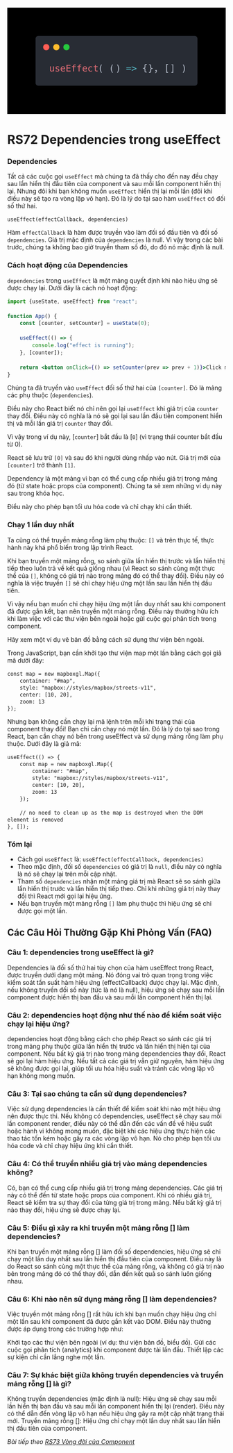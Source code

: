 ![Create-HTML-1](images/effect.webp) 

# RS72 Dependencies trong useEffect

### Dependencies

Tất cả các cuộc gọi `useEffect` mà chúng ta đã thấy cho đến nay đều chạy sau lần hiển thị đầu tiên của component và sau mỗi lần component hiển thị lại. Nhưng đôi khi bạn không muốn `useEffect` hiển thị lại mỗi lần (đôi khi điều này sẽ tạo ra vòng lặp vô hạn). Đó là lý do tại sao hàm `useEffect` có đối số thứ hai.

```
useEffect(effectCallback, dependencies)
```

Hàm `effectCallback` là hàm được truyền vào làm đối số đầu tiên và đối số `dependencies`. Giá trị mặc định của `dependencies` là null. Vì vậy trong các bài trước, chúng ta không bao giờ truyền tham số đó, do đó nó mặc định là null.

### Cách hoạt động của Dependencies

`dependencies` trong `useEffect` là một mảng quyết định khi nào hiệu ứng sẽ được chạy lại. Dưới đây là cách nó hoạt động:

```jsx
import {useState, useEffect} from "react";

function App() {
    const [counter, setCounter] = useState(0);

    useEffect(() => {
        console.log("effect is running");
    }, [counter]);

    return <button onClick={() => setCounter(prev => prev + 1)}>Click me</button>;
}
```

Chúng ta đã truyền vào `useEffect` đối số thứ hai của `[counter]`. Đó là mảng các phụ thuộc (`dependencies`).

Điều này cho React biết nó chỉ nên gọi lại `useEffect` khi giá trị của `counter` thay đổi. Điều này có nghĩa là nó sẽ gọi lại sau lần đầu tiên component hiển thị và mỗi lần giá trị `counter` thay đổi.

Vì vậy trong ví dụ này, [`counter`] bắt đầu là [`0`] (vì trạng thái counter bắt đầu từ 0).

React sẽ lưu trữ `[0]` và sau đó khi người dùng nhấp vào nút. Giá trị mới của `[counter]` trở thành `[1]`.

Dependency là một mảng vì bạn có thể cung cấp nhiều giá trị trong mảng đó (từ state hoặc props của component). Chúng ta sẽ xem những ví dụ này sau trong khóa học.

Điều này cho phép bạn tối ưu hóa code và chỉ chạy khi cần thiết.

### Chạy 1 lần duy nhất

Ta cũng có thể truyền mảng rỗng làm phụ thuộc: `[]` và trên thực tế, thực hành này khá phổ biến trong lập trình React.

Khi bạn truyền một mảng rỗng, so sánh giữa lần hiển thị trước và lần hiển thị tiếp theo luôn trả về kết quả giống nhau (vì React so sánh cùng một thực thể của `[]`, không có giá trị nào trong mảng đó có thể thay đổi). Điều này có nghĩa là việc truyền `[]` sẽ chỉ chạy hiệu ứng một lần sau lần hiển thị đầu tiên.

Vì vậy nếu bạn muốn chỉ chạy hiệu ứng một lần duy nhất sau khi component đã được gắn kết, bạn nên truyền một mảng rỗng. Điều này thường hữu ích khi làm việc với các thư viện bên ngoài hoặc gửi cuộc gọi phân tích trong component.

Hãy xem một ví dụ vẽ bản đồ bằng cách sử dụng thư viện bên ngoài.

Trong JavaScript, bạn cần khởi tạo thư viện map một lần bằng cách gọi giả mã dưới đây:

```
const map = new mapboxgl.Map({
    container: "#map",
    style: "mapbox://styles/mapbox/streets-v11",
    center: [10, 20],
    zoom: 13
});
```

Nhưng bạn không cần chạy lại mã lệnh trên mỗi khi trạng thái của component thay đổi! Bạn chỉ cần chạy nó một lần. Đó là lý do tại sao trong React, bạn cần chạy nó bên trong useEffect và sử dụng mảng rỗng làm phụ thuộc. Dưới đây là giả mã:

```
useEffect(() => {
    const map = new mapboxgl.Map({
        container: "#map",
        style: "mapbox://styles/mapbox/streets-v11",
        center: [10, 20],
        zoom: 13
    });

    // no need to clean up as the map is destroyed when the DOM element is removed 
}, []);
```

### Tóm lại

- Cách gọi `useEffect` là: `useEffect(effectCallback, dependencies)`
- Theo mặc định, đối số `dependencies` có giá trị là `null`, điều này có nghĩa là nó sẽ chạy lại trên mỗi cập nhật.
- Tham số `dependencies` nhận một mảng giá trị mà React sẽ so sánh giữa lần hiển thị trước và lần hiển thị tiếp theo. Chỉ khi những giá trị này thay đổi thì React mới gọi lại hiệu ứng.
- Nếu bạn truyền một mảng rỗng `[]` làm phụ thuộc thì hiệu ứng sẽ chỉ được gọi một lần.

## Các Câu Hỏi Thường Gặp Khi Phỏng Vấn (FAQ)

### Câu 1: dependencies trong useEffect là gì?

Dependencies là đối số thứ hai tùy chọn của hàm useEffect trong React, được truyền dưới dạng một mảng. Nó đóng vai trò quan trọng trong việc kiểm soát tần suất hàm hiệu ứng (effectCallback) được chạy lại. Mặc định, nếu không truyền đối số này (tức là nó là null), hiệu ứng sẽ chạy sau mỗi lần component được hiển thị ban đầu và sau mỗi lần component hiển thị lại.

### Câu 2: dependencies hoạt động như thế nào để kiểm soát việc chạy lại hiệu ứng?

dependencies hoạt động bằng cách cho phép React so sánh các giá trị trong mảng phụ thuộc giữa lần hiển thị trước và lần hiển thị hiện tại của component. Nếu bất kỳ giá trị nào trong mảng dependencies thay đổi, React sẽ gọi lại hàm hiệu ứng. Nếu tất cả các giá trị vẫn giữ nguyên, hàm hiệu ứng sẽ không được gọi lại, giúp tối ưu hóa hiệu suất và tránh các vòng lặp vô hạn không mong muốn.

### Câu 3: Tại sao chúng ta cần sử dụng dependencies?

Việc sử dụng dependencies là cần thiết để kiểm soát khi nào một hiệu ứng nên được thực thi. Nếu không có dependencies, useEffect sẽ chạy sau mỗi lần component render, điều này có thể dẫn đến các vấn đề về hiệu suất hoặc hành vi không mong muốn, đặc biệt khi các hiệu ứng thực hiện các thao tác tốn kém hoặc gây ra các vòng lặp vô hạn. Nó cho phép bạn tối ưu hóa code và chỉ chạy hiệu ứng khi cần thiết.

### Câu 4: Có thể truyền nhiều giá trị vào mảng dependencies không?

Có, bạn có thể cung cấp nhiều giá trị trong mảng dependencies. Các giá trị này có thể đến từ state hoặc props của component. Khi có nhiều giá trị, React sẽ kiểm tra sự thay đổi của từng giá trị trong mảng. Nếu bất kỳ giá trị nào thay đổi, hiệu ứng sẽ được chạy lại.

### Câu 5: Điều gì xảy ra khi truyền một mảng rỗng [] làm dependencies?

Khi bạn truyền một mảng rỗng [] làm đối số dependencies, hiệu ứng sẽ chỉ chạy một lần duy nhất sau lần hiển thị đầu tiên của component. Điều này là do React so sánh cùng một thực thể của mảng rỗng, và không có giá trị nào bên trong mảng đó có thể thay đổi, dẫn đến kết quả so sánh luôn giống nhau.

### Câu 6: Khi nào nên sử dụng mảng rỗng [] làm dependencies?

Việc truyền một mảng rỗng [] rất hữu ích khi bạn muốn chạy hiệu ứng chỉ một lần sau khi component đã được gắn kết vào DOM. Điều này thường được áp dụng trong các trường hợp như:

Khởi tạo các thư viện bên ngoài (ví dụ: thư viện bản đồ, biểu đồ).
Gửi các cuộc gọi phân tích (analytics) khi component được tải lần đầu.
Thiết lập các sự kiện chỉ cần lắng nghe một lần.

### Câu 7: Sự khác biệt giữa không truyền dependencies và truyền mảng rỗng [] là gì?

Không truyền dependencies (mặc định là null): Hiệu ứng sẽ chạy sau mỗi lần hiển thị ban đầu và sau mỗi lần component hiển thị lại (render). Điều này có thể dẫn đến vòng lặp vô hạn nếu hiệu ứng gây ra một cập nhật trạng thái mới.
Truyền mảng rỗng []: Hiệu ứng chỉ chạy một lần duy nhất sau lần hiển thị đầu tiên của component.


*Bài tiếp theo [RS73 Vòng đời của Component](/lesson/session/session_073_lifecycle.md)*